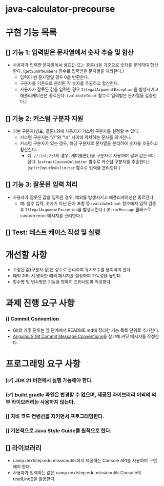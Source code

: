 # java-calculator-precourse


# **구현 기능 목록**

## [] 기능 1: 입력받은 문자열에서 숫자 추출 및 합산
- 사용자가 입력한 문자열에서 쉼표(,) 또는 콜론(:)을 기준으로 숫자를 분리하여 합산한다.
  (`getSumOfNumbers` 함수로 입력받은 문자열을 처리한다.)
  - 입력이 빈 문자열일 경우 0을 반환한다.
  - 구분자를 기준으로 분리된 각 숫자를 추출하고 합산한다.
  - 사용자가 잘못된 값을 입력한 경우 `IllegalArgumentException`을 발생시키고 애플리케이션은 종료된다.
  (`validateInput` 함수로 입력받은 문자열을 검증한다.)

## [] 기능 2: 커스텀 구분자 지원
- 기본 구분자(쉼표, 콜론) 외에 사용자가 커스텀 구분자를 설정할 수 있다.
  - 커스텀 구분자는 "//"와 "\n" 사이에 위치하는 문자를 의미한다.
  - 커스텀 구분자가 있는 경우, 해당 구분자로 문자열을 분리하여 숫자를 추출하고 합산한다.
    - 예: `//;\n1;2;3`의 경우, 세미콜론(;)을 구분자로 사용하며 결과 값은 6이 된다.
  (`extractCustomDelimiter` 함수로 커스텀 구분자를 추출한다.)
  (`splitInputByDelimiter` 함수로 입력을 분리한다.)

## [] 기능 3: 잘못된 입력 처리
- 사용자가 잘못된 값을 입력한 경우, 예외를 발생시키고 애플리케이션은 종료된다.
  - 예: 음수 입력, 숫자가 아닌 문자 포함 등
  (`validateInput` 함수에서 입력 검증 후 `IllegalArgumentException`을 발생시킨다.)
  (`ErrorMessage` 클래스로 custom error 메시지를 관리한다.)


## [] Test: 테스트 케이스 작성 및 실행


# **개선할 사항**
- 고정된 값(구분자 등)은 상수로 관리하여 유지보수를 용이하게 한다.
- 예외 처리 시 명확한 예외 메시지를 설정하여 가독성을 높인다.
- 함수명 및 변수명은 기능을 명확히 드러내도록 작성한다.

# **과제 진행 요구 사항**


### [] Commit Convention
- Git의 커밋 단위는 앞 단계에서 README.md에 정리한 기능 목록 단위로 추가한다.
- [AngularJS Git Commit Message Conventions](https://gist.github.com/stephenparish/9941e89d80e2bc58a153)을 참고해 커밋 메시지를 작성한다.


# **프로그래밍 요구 사항**

### [✅] JDK 21 버전에서 실행 가능해야 한다.
### [✅]  build.gradle 파일은 변경할 수 없으며, 제공된 라이브러리 이외의 외부 라이브러리는 사용하지 않는다.
### [] 자바 코드 컨벤션을 지키면서 프로그래밍한다.
### [] 기본적으로 Java Style Guide를 원칙으로 한다.

## []  라이브러리
- camp.nextstep.edu.missionutils에서 제공하는 Console API를 사용하여 구현해야 한다.
- 사용자가 입력하는 값은 camp.nextstep.edu.missionutils.Console의 readLine()을 활용한다.

